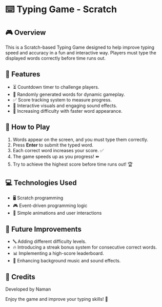 # ⌨️ Typing Game - Scratch

## 🎮 Overview
This is a Scratch-based Typing Game designed to help improve typing speed and accuracy in a fun and interactive way. Players must type the displayed words correctly before time runs out.

## 🌟 Features
- ⏳ Countdown timer to challenge players.
- 📝 Randomly generated words for dynamic gameplay.
- ✅ Score tracking system to measure progress.
- 🎨 Interactive visuals and engaging sound effects.
- 🔄 Increasing difficulty with faster word appearance.

## 🎯 How to Play
1. Words appear on the screen, and you must type them correctly.
2. Press **Enter** to submit the typed word.
3. Each correct word increases your score. ✅
4. The game speeds up as you progress! ⏩
5. Try to achieve the highest score before time runs out! 🏆

## 💻 Technologies Used
- 🖥️ Scratch programming
- 🎮 Event-driven programming logic
- 🎨 Simple animations and user interactions

## 🚀 Future Improvements
- 🔤 Adding different difficulty levels.
- 🔥 Introducing a streak bonus system for consecutive correct words.
- 📊 Implementing a high-score leaderboard.
- 🎵 Enhancing background music and sound effects.

## 🙌 Credits
Developed by Naman 

Enjoy the game and improve your typing skills! 🎉
